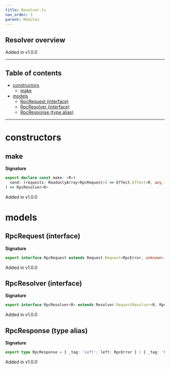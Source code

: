 ```yaml
---
title: Resolver.ts
nav_order: 3
parent: Modules
---
```


## Resolver overview

Added in v1.0.0

---

<h2 class="text-delta">Table of contents</h2>

- [constructors](#constructors)
  - [make](#make)
- [models](#models)
  - [RpcRequest (interface)](#rpcrequest-interface)
  - [RpcResolver (interface)](#rpcresolver-interface)
  - [RpcResponse (type alias)](#rpcresponse-type-alias)

---

# constructors

## make

**Signature**

```ts
export declare const make: <R>(
  send: (requests: ReadonlyArray<RpcRequest>) => Effect.Effect<R, any, readonly unknown[]>
) => RpcResolver<R>
```

Added in v1.0.0

# models

## RpcRequest (interface)

**Signature**

```ts
export interface RpcRequest extends Request.Request<RpcError, unknown>, RpcRequest.Fields {}
```

Added in v1.0.0

## RpcResolver (interface)

**Signature**

```ts
export interface RpcResolver<R> extends Resolver.RequestResolver<R, RpcRequest> {}
```

Added in v1.0.0

## RpcResponse (type alias)

**Signature**

```ts
export type RpcResponse = { _tag: 'Left'; left: RpcError } | { _tag: 'Right'; right: unknown }
```

Added in v1.0.0
